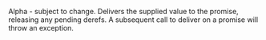 Alpha - subject to change.
  Delivers the supplied value to the promise, releasing any pending
  derefs. A subsequent call to deliver on a promise will throw an exception.